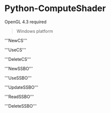 # Python-ComputeShader
OpenGL 4.3 required

> Windows platform

'''NewCS'''

'''UseCS'''

'''DeleteCS'''

'''NewSSBO'''

'''UseSSBO'''

'''UpdateSSBO'''

'''ReadSSBO'''

'''DeleteSSBO'''

